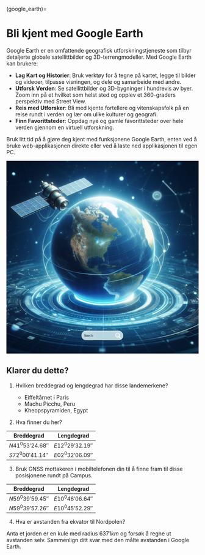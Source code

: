 (google_earth)=
# Bli kjent med Google Earth

Google Earth er en omfattende geografisk utforskningstjeneste som tilbyr detaljerte globale satellittbilder og 3D-terrengmodeller. Med Google Earth kan brukere:

- **Lag Kart og Historier**: Bruk verktøy for å tegne på kartet, legge til bilder og videoer, tilpasse visningen, og dele og samarbeide med andre.
- **Utforsk Verden**: Se satellittbilder og 3D-bygninger i hundrevis av byer. Zoom inn på et hvilket som helst sted og opplev et 360-graders perspektiv med Street View.
- **Reis med Utforsker**: Bli med kjente fortellere og vitenskapsfolk på en reise rundt i verden og lær om ulike kulturer og geografi.
- **Finn Favorittsteder**: Oppdag nye og gamle favorittsteder over hele verden gjennom en virtuell utforskning.

Bruk litt tid på å gjøre deg kjent med funksjonene Google Earth, enten ved å bruke web-applikasjonen direkte eller ved å laste ned applikasjonen til egen PC.

![](../bilder/google_earth.jpg)


## Klarer du dette?
1. Hvilken breddegrad og lengdegrad har disse landemerkene?
   - Eiffeltårnet i Paris
   - Machu Picchu, Peru
   - Kheopspyramiden, Egypt

2. Hva finner du her?

|Breddegrad|Lengdegrad|
|---|---|
|$N41^0 53' 24.68''$|$E12^0 29' 32.19''$|
|$S72^0 00' 41.14''$|$E02^0 32' 06.09''$|

3. Bruk GNSS mottakeren i mobiltelefonen din til å finne fram til disse posisjonene rundt på Campus.

|Breddegrad|Lengdegrad|
|---|---|
|$N59^0 39' 59.45''$|$E10^0 46' 06.64''$|
|$N59^0 39' 57.26''$|$E10^0 45' 52.29''$|

4. Hva er avstanden fra ekvator til Nordpolen?

Anta et jorden er en kule med radius $6371km$ og forsøk å regne ut avstanden selv. Sammenlign ditt svar med den målte avstanden i Google Earth.
